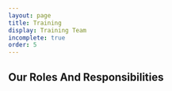 ```yaml
---
layout: page
title: Training
display: Training Team
incomplete: true
order: 5
---
```


## Our Roles And Responsibilities
